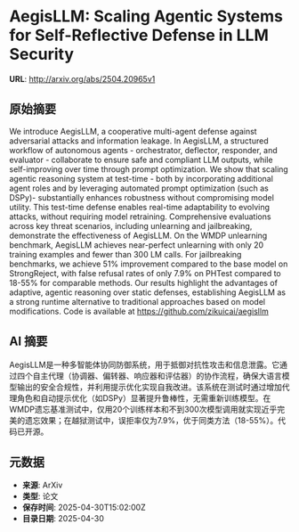 # AegisLLM: Scaling Agentic Systems for Self-Reflective Defense in LLM Security

**URL**: http://arxiv.org/abs/2504.20965v1

## 原始摘要

We introduce AegisLLM, a cooperative multi-agent defense against adversarial
attacks and information leakage. In AegisLLM, a structured workflow of
autonomous agents - orchestrator, deflector, responder, and evaluator -
collaborate to ensure safe and compliant LLM outputs, while self-improving over
time through prompt optimization. We show that scaling agentic reasoning system
at test-time - both by incorporating additional agent roles and by leveraging
automated prompt optimization (such as DSPy)- substantially enhances robustness
without compromising model utility. This test-time defense enables real-time
adaptability to evolving attacks, without requiring model retraining.
Comprehensive evaluations across key threat scenarios, including unlearning and
jailbreaking, demonstrate the effectiveness of AegisLLM. On the WMDP unlearning
benchmark, AegisLLM achieves near-perfect unlearning with only 20 training
examples and fewer than 300 LM calls. For jailbreaking benchmarks, we achieve
51% improvement compared to the base model on StrongReject, with false refusal
rates of only 7.9% on PHTest compared to 18-55% for comparable methods. Our
results highlight the advantages of adaptive, agentic reasoning over static
defenses, establishing AegisLLM as a strong runtime alternative to traditional
approaches based on model modifications. Code is available at
https://github.com/zikuicai/aegisllm


## AI 摘要

AegisLLM是一种多智能体协同防御系统，用于抵御对抗性攻击和信息泄露。它通过四个自主代理（协调器、偏转器、响应器和评估器）的协作流程，确保大语言模型输出的安全合规性，并利用提示优化实现自我改进。该系统在测试时通过增加代理角色和自动提示优化（如DSPy）显著提升鲁棒性，无需重新训练模型。在WMDP遗忘基准测试中，仅用20个训练样本和不到300次模型调用就实现近乎完美的遗忘效果；在越狱测试中，误拒率仅为7.9%，优于同类方法（18-55%）。代码已开源。

## 元数据

- **来源**: ArXiv
- **类型**: 论文
- **保存时间**: 2025-04-30T15:02:00Z
- **目录日期**: 2025-04-30
